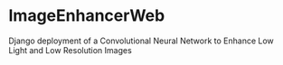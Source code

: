 # ImageEnhancerWeb
Django deployment of a Convolutional Neural Network to Enhance Low Light and Low Resolution Images  
